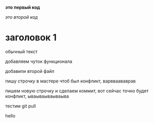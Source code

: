 **это первый код**

*это второй код*

# заголовок 1

обычный текст

добавляем чуток функционала

добавили второй файл

пишу строчку в мастере чтоб был конфликт, варвваававрав

пишем новую строчку и сделаем коммит, вот сейчас точно будет конфликт, ываываываываыва

тестим git pull

hello
